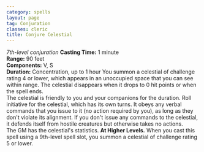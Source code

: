 ```yaml
---
category: spells
layout: page
tag: Conjuration
classes: cleric
title: Conjure Celestial
---
```


_7th-level conjuration_ **Casting Time:** 1 minute    
**Range:** 90 feet    
**Components:** V, S    
**Duration:** Concentration, up to 1 hour You summon a celestial of challenge rating 4 or lower, which appears in an unoccupied space that you can see within range. The celestial disappears when it drops to 0 hit points or when the spell ends.    
The celestial is friendly to you and your companions for the duration. Roll initiative for the celestial, which has its own turns. It obeys any verbal commands that you issue to it (no action required by you), as long as they don't violate its alignment. If you don't issue any commands to the celestial, it defends itself from hostile creatures but otherwise takes no actions.    
The GM has the celestial's statistics. **At Higher Levels.** When you cast this spell using a 9th-level spell slot, you summon a celestial of challenge rating 5 or lower. 